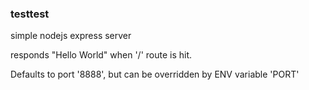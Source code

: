 ### testtest

simple nodejs express server

responds "Hello World" when '/' route is hit.

Defaults to port '8888', but can be overridden by ENV variable 'PORT'
